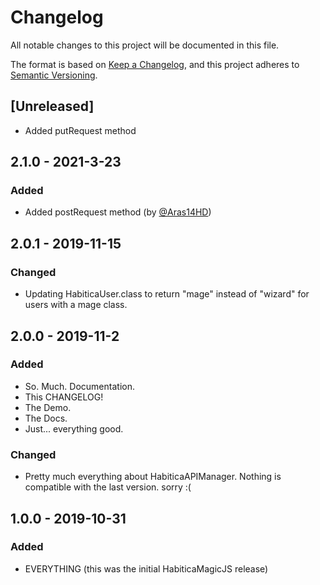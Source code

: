 # Changelog

All notable changes to this project will be documented in this file.

The format is based on [Keep a Changelog](https://keepachangelog.com/en/1.0.0/),
and this project adheres to [Semantic Versioning](https://semver.org/spec/v2.0.0.html).

## [Unreleased]

- Added putRequest method

## 2.1.0 - 2021-3-23

### Added

- Added postRequest method (by [@Aras14HD](https://github.com/delightedCrow/HabiticaMagic/pull/4))

## 2.0.1 - 2019-11-15

### Changed

- Updating HabiticaUser.class to return "mage" instead of "wizard" for users with a mage class.

## 2.0.0 - 2019-11-2

### Added

- So. Much. Documentation.
- This CHANGELOG!
- The Demo.
- The Docs.
- Just... everything good.

### Changed

- Pretty much everything about HabiticaAPIManager. Nothing is compatible with the last version. sorry :(

## 1.0.0 - 2019-10-31

### Added

- EVERYTHING (this was the initial HabiticaMagicJS release)
